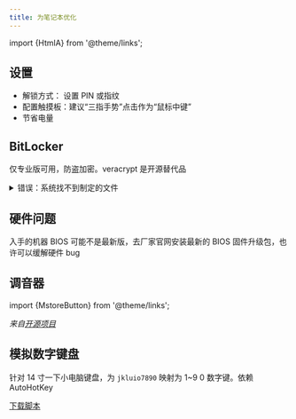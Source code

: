 ```yaml
---
title: 为笔记本优化
---
```


import {HtmlA} from '@theme/links';

## 设置

- 解锁方式： 设置 PIN 或指纹
- <HtmlA href="ms-settings:devices-touchpad">配置触摸板</HtmlA>：建议“三指手势”点击作为“鼠标中键”
- <HtmlA href="ms-settings:batterysaver-settings">节省电量</HtmlA>

## BitLocker

仅专业版可用，防盗加密。veracrypt 是开源替代品

<details className="let-details-to-gray">
    <summary>错误：系统找不到制定的文件</summary>

管理员运行：

    mv C:\Windows\System32\Recovery\ReAgent.xml C:\Windows\System32\Recovery\ReAgent.xml.old

</details>

## 硬件问题

入手的机器 BIOS 可能不是最新版，去厂家官网安装最新的 BIOS 固件升级包，也许可以缓解硬件 bug

## 调音器

import {MstoreButton} from '@theme/links';

<MstoreButton id="9nblggh516xp" name="从商店安装 EarTrumpet" />

*来自[开源项目](https://github.com/File-New-Project/EarTrumpet)*

## 模拟数字键盘

针对 14 寸一下小电脑键盘，为 `jkluio7890` 映射为 1~9 0 数字键。依赖 AutoHotKey

<a className="button button--primary" href="/ahk/numpad.ahk" target="_blank" download>下载脚本</a>

